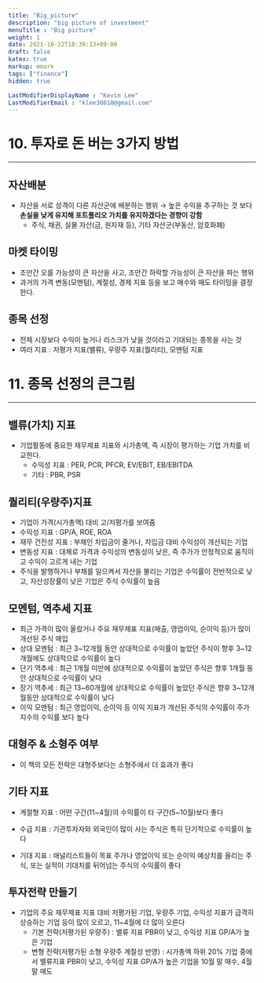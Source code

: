 ```yaml
---
title: "Big_picture"
description: "big picture of investment"
menuTitle : "Big picture"
weight: 1
date: 2021-10-22T18:39:13+09:00
draft: false
katex: true
markup: mmark
tags: ["finance"]
hidden: true

LastModifierDisplayName : "Kevin Lee"
LastModifierEmail : "klee30810@gmail.com"
---
```


# 10. 투자로 돈 버는 3가지 방법

---

## 자산배분

- 자산을 서로 성격이 다른 자산군에 배분하는 행위 → 높은 수익을 추구하는 것 보다 **손실을 낮게 유지해 포트폴리오 가치를 유지하겠다는 경향이 강함**
  - 주식, 채권, 실물 자산(금, 원자재 등), 기타 자산군(부동산, 암호화폐)

## 마켓 타이밍

- 조만간 오를 가능성이 큰 자산을 사고, 조만간 하락할 가능성이 큰 자산을 파는 행위
- 과거의 가격 변동(모멘텀), 계절성, 경제 지표 등을 보고 매수와 매도 타이밍을 결정한다.

## 종목 선정

- 전체 시장보다 수익이 높거나 리스크가 낮을 것이라고 기대되는 종목을 사는 것
- 여러 지표 : 저평가 지표(밸류), 우량주 지표(퀄리티), 모멘텀 지표



# 11. 종목 선정의 큰그림

---

## 밸류(가치) 지표

- 기업활동에 중요한 재무제표 지표와 시가총액, 즉 시장이 평가하는 기업 가치를 비교한다. 
  - 수익성 지표 : PER, PCR, PFCR, EV/EBIT, EB/EBITDA
  - 기타 : PBR, PSR

## 퀄리티(우량주)지표

- 기업이 가격(시가총액) 대비 고/저평가를 보여줌
- 수익성 지표 : GP/A, ROE, ROA
- 재무 건전성 지표 : 부채인 차입금이 줄거나, 차입금 대비 수익성이 개선되는 기업
- 변동성 지표 : 대체로 가격과 수익성의 변동성이 낮은, 즉 주가가 안정적으로 움직이고 수익이 고르게 내는 기업
- 주식을 발행하거나 부채를 일으켜서 자산을 불리는 기업은 수익률이 전반적으로 낮고, 자산성장률이 낮은 기업은 주식 수익률이 높음

## 모멘텀, 역추세 지표

- 최근 가격이 많이 올랐거나 주요 재무제표 지표(매출, 영업이익, 순이익 등)가 많이 개선된 주식 매입
- 상대 모멘텀 : 최근 3~12개월 동안 상대적으로 수익률이 높았던 주식이 향후 3~12개월에도 상대적으로 수익률이 높다
- 단기 역추세 : 최근 1개월 미만에 상대적으로 수익률이 높았던 주식은 향후 1개월 동안 상대적으로 수익률이 낮다
- 장기 역추세 : 최근 13~60개월에 상대적으로 수익률이 높았던 주식은 향후 3~12개월동안 상대적으로 수익률이 낮다
- 이익 모멘텀 : 최근 영업이익, 순이익 등 이익 지표가 개선된 주식의 수익률이 주가지수의 수익률 보다 높다

## 대형주 & 소형주 여부

- 이 책의 모든 전략은 대형주보다는 소형주에서 더 효과가 좋다

## 기타 지표

- 계절형 지표 : 어떤 구간(11~4월)의 수익률이 타 구간(5~10월)보다 좋다

- 수급 지표 : 기관투자자와 외국인이 많이 사는 주식은 특히 단기적으로 수익률이 높다

- 기대 지표 : 애널리스트들이 목표 주가나 영업이익 또는 순이익 예상치를 올리는 주식, 또는 실적이 기대치를 뒤어넘는 주식의 수익률이 좋다

  

## 투자전략 만들기

- 기업의 주요 재무제표 지표 대비 저평가된 기업, 우량주 기업, 수익성 지표가 급격히 상승하는 기업 등이 많이 오르고, 11~4월에 더 많이 오른다
  - 기본 전략(저평가된 우량주) : 밸류 지표 PBR이 낮고, 수익성 지표 GP/A가 높은 기업
  - 변형 전략(저평가된 소형 우량주 계절성 반영) : 시가총액 하위 20% 기업 중에서 밸류지표 PBR이 낮고, 수익성 지표 GP/A가 높은 기업을 10월 말 매수, 4월 말 매도
